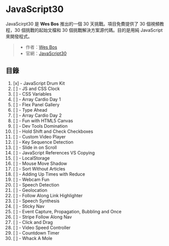# JavaScript30

JavaScirpt30 是 **Wes Bos** 推出的一個 30 天挑戰。項目免費提供了 30 個視頻教程，30 個挑戰的起始文檔和 30 個挑戰解決方案源代碼。目的是用純 JavaScript 來開發程式。

> - 作者：[Wes Bos](https://github.com/wesbos)
> - 官網：[JavaScript30](https://javascript30.com)

## 目錄

1. [x] - JavaScript Drum Kit
1. [ ] - JS and CSS Clock
1. [ ] - CSS Variables
1. [ ] - Array Cardio Day 1
1. [ ] - Flex Panel Gallery
1. [ ] - Type Ahead
1. [ ] - Array Cardio Day 2
1. [ ] - Fun with HTML5 Canvas
1. [ ] - Dev Tools Domination
1. [ ] - Hold Shift and Check Checkboxes
1. [ ] - Custom Video Player
1. [ ] - Key Sequence Detection
1. [ ] - Slide in on Scroll
1. [ ] - JavaScript References VS Copying
1. [ ] - LocalStorage
1. [ ] - Mouse Move Shadow
1. [ ] - Sort Without Articles
1. [ ] - Adding Up Times with Reduce
1. [ ] - Webcam Fun
1. [ ] - Speech Detection
1. [ ] - Geolocation
1. [ ] - Follow Along Link Highlighter
1. [ ] - Speech Synthesis
1. [ ] - Sticky Nav
1. [ ] - Event Capture, Propagation, Bubbling and Once
1. [ ] - Stripe Follow Along Nav
1. [ ] - Click and Drag
1. [ ] - Video Speed Controller
1. [ ] - Countdown Timer
1. [ ] - Whack A Mole